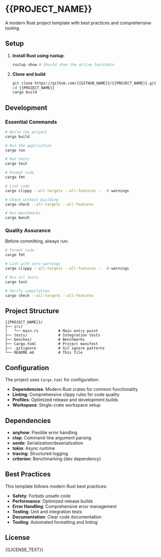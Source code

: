 # {{PROJECT_NAME}}

A modern Rust project template with best practices and comprehensive tooling.

## Setup

1. **Install Rust using rustup**:
   ```bash
   rustup show # Should show the active toolchain
   ```
2. **Clone and build**:
   ```bash
   git clone https://github.com/{{GITHUB_NAME}}/{{PROJECT_NAME}}.git
   cd {{PROJECT_NAME}}
   cargo build
   ```

## Development

### Essential Commands

```bash
# Build the project
cargo build

# Run the application
cargo run

# Run tests
cargo test

# Format code
cargo fmt

# Lint code
cargo clippy --all-targets --all-features -- -D warnings

# Check without building
cargo check --all-targets --all-features

# Run benchmarks
cargo bench
```

### Quality Assurance

Before committing, always run:

```bash
# Format code
cargo fmt

# Lint with zero warnings
cargo clippy --all-targets --all-features -- -D warnings

# Run all tests
cargo test

# Verify compilation
cargo check --all-targets --all-features
```

## Project Structure

```
{{PROJECT_NAME}}/
├── src/
│   └── main.rs         # Main entry point
├── tests/              # Integration tests
├── benches/            # Benchmarks
├── Cargo.toml          # Project manifest
├── .gitignore          # Git ignore patterns
└── README.md           # This file
```

## Configuration

The project uses `Cargo.toml` for configuration:

- **Dependencies**: Modern Rust crates for common functionality
- **Linting**: Comprehensive clippy rules for code quality
- **Profiles**: Optimized release and development builds
- **Workspace**: Single-crate workspace setup

## Dependencies

- **anyhow**: Flexible error handling
- **clap**: Command-line argument parsing
- **serde**: Serialization/deserialization
- **tokio**: Async runtime
- **tracing**: Structured logging
- **criterion**: Benchmarking (dev dependency)

## Best Practices

This template follows modern Rust best practices:

- **Safety**: Forbids unsafe code
- **Performance**: Optimized release builds
- **Error Handling**: Comprehensive error management
- **Testing**: Unit and integration tests
- **Documentation**: Clear code documentation
- **Tooling**: Automated formatting and linting

## License

{{LICENSE_TEXT}}
